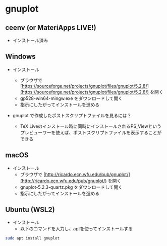 # gnuplot

## ceenv (or MateriApps LIVE!)

* インストール済み

## Windows

* インストール
    * ブラウザで [https://sourceforge.net/projects/gnuplot/files/gnuplot/5.2.8/](https://sourceforge.net/projects/gnuplot/files/gnuplot/5.2.8/) を開く
    * gp528-win64-mingw.exe をダウンロードして開く
    * 指示にしたがってインストールを進める

* gnuplot で作成したポストスクリプトファイルを見るには？

    * TeX Liveのインストール時に同時にインストールされるPS_Viewというプレビューワーを使えば、ポストスクリプトファイルを表示することができる

## macOS

* インストール
    * ブラウザで [http://ricardo.ecn.wfu.edu/pub/gnuplot/](http://ricardo.ecn.wfu.edu/pub/gnuplot/) を開く
    * gnuplot-5.2.3-quartz.pkg をダウンロードして開く
    * 指示にしたがってインストールを進める

## Ubuntu (WSL2)

* インストール
    * 以下のコマンドを入力し、aptを使ってインストールする

```bash
sudo apt install gnuplot
```

